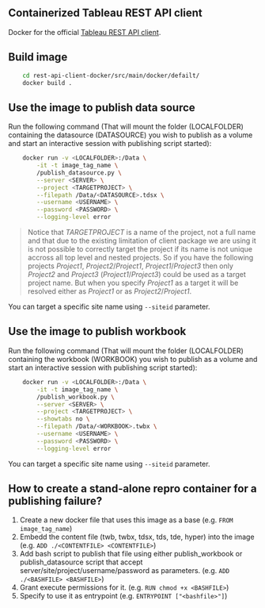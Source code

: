 ## Containerized Tableau REST API client 

Docker for the official [Tableau REST API client](https://github.com/tableau/server-client-python).

## Build image

```bash
    cd rest-api-client-docker/src/main/docker/defailt/
    docker build .
```

## Use the image to publish data source

Run the following command (That will mount the folder (LOCALFOLDER) containing the datasource (DATASOURCE) you wish to publish as a volume and start an interactive session with publishing script started):

```bash
    docker run -v <LOCALFOLDER>:/Data \
        -it -t image_tag_name \
        /publish_datasource.py \
        --server <SERVER> \
        --project <TARGETPROJECT> \
        --filepath /Data/<DATASOURCE>.tdsx \
        --username <USERNAME> \
        --password <PASSWORD> \
        --logging-level error
```
> Notice that *TARGETPROJECT* is a name of the project, not a full name and that due to the existing limitation of client package we are using it is not possible to correctly target the project if its name is not unique accross all top level and nested projects. So if you have the following projects *Project1*, *Project2*/*Project1*, *Project1*/*Project3* then only *Project2* and *Project3* (*Project1*/*Project3*) could be used as a target project name. But when you specify *Project1* as a target it will be resolved either as *Project1* or as *Project2*/*Project1*.

You can target a specific site name using `--siteid` parameter.

## Use the image to publish workbook

Run the following command (That will mount the folder (LOCALFOLDER) containing the workbook (WORKBOOK) you wish to publish as a volume and start an interactive session with publishing script started):

```bash
    docker run -v <LOCALFOLDER>:/Data \
        -it -t image_tag_name \
        /publish_workbook.py \
        --server <SERVER> \
        --project <TARGETPROJECT> \
        --showtabs no \
        --filepath /Data/<WORKBOOK>.twbx \
        --username <USERNAME> \
        --password <PASSWORD> \
        --logging-level error
```

You can target a specific site name using `--siteid` parameter.

## How to create a stand-alone repro container for a publishing failure?

1. Create a new docker file that uses this image as a base (e.g. `FROM image_tag_name`)
2. Embedd the content file (twb, twbx, tdsx, tds, tde, hyper) into the image (e.g. `ADD ./<CONTENTFILE> <CONTENTFILE>`)
3. Add bash script to publish that file using either publish_workbook or publish_datasource script that accept server/site/project/username/password as parameters. (e.g. `ADD ./<BASHFILE> <BASHFILE>`)
4. Grant execute permissions for it. (e.g. `RUN chmod +x <BASHFILE>`)
5. Specify to use it as entrypoint (e.g. `ENTRYPOINT ["<bashfile>"]`)